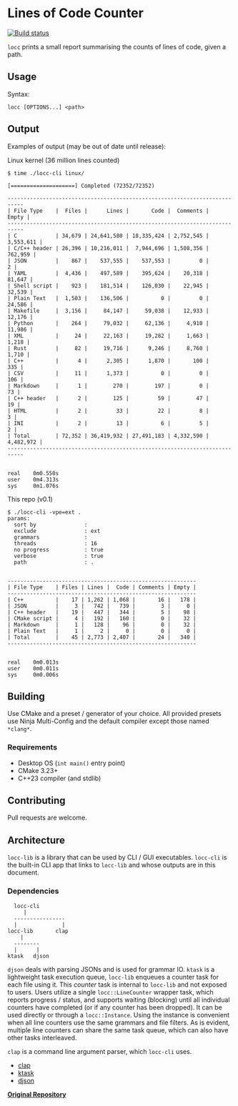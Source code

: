 # Lines of Code Counter

[![Build status](https://github.com/karnkaul/locc/actions/workflows/ci.yml/badge.svg)](https://github.com/karnkaul/locc/actions/workflows/ci.yml)

`locc` prints a small report summarising the counts of lines of code, given a path.

## Usage

Syntax:

```
locc [OPTIONS...] <path>
```

## Output

Examples of output (may be out of date until release):

Linux kernel (36 million lines counted)

```
$ time ./locc-cli linux/

[====================] Completed (72352/72352)

---------------------------------------------------------------------------
| File Type    |  Files |      Lines |       Code |  Comments |     Empty |
---------------------------------------------------------------------------
| C            | 34,679 | 24,641,580 | 18,335,424 | 2,752,545 | 3,553,611 |
| C/C++ header | 26,396 | 10,216,011 |  7,944,696 | 1,508,356 |   762,959 |
| JSON         |    867 |    537,555 |    537,553 |         0 |         2 |
| YAML         |  4,436 |    497,589 |    395,624 |    20,318 |    81,647 |
| Shell script |    923 |    181,514 |    126,030 |    22,945 |    32,539 |
| Plain Text   |  1,503 |    136,506 |          0 |         0 |    24,586 |
| Makefile     |  3,156 |     84,147 |     59,038 |    12,933 |    12,176 |
| Python       |    264 |     79,032 |     62,136 |     4,910 |    11,986 |
| XML          |     24 |     22,163 |     19,282 |     1,663 |     1,218 |
| Rust         |     82 |     19,716 |      9,246 |     8,760 |     1,710 |
| C++          |      4 |      2,305 |      1,870 |       100 |       335 |
| CSV          |     11 |      1,373 |          0 |         0 |       106 |
| Markdown     |      1 |        270 |        197 |         0 |        73 |
| C++ header   |      2 |        125 |         59 |        47 |        19 |
| HTML         |      2 |         33 |         22 |         8 |         3 |
| INI          |      2 |         13 |          6 |         5 |         2 |
| Total        | 72,352 | 36,419,932 | 27,491,183 | 4,332,590 | 4,482,972 |
---------------------------------------------------------------------------


real    0m0.550s
user    0m4.313s
sys     0m1.076s
```

This repo (v0.1)

```
$ ./locc-cli -vpe=ext .
params:
  sort by               : 
  exclude               : ext
  grammars              : 
  threads               : 16
  no progress           : true
  verbose               : true
  path                  : .


-----------------------------------------------------------
| File Type    | Files | Lines |  Code | Comments | Empty |
-----------------------------------------------------------
| C++          |    17 | 1,262 | 1,068 |       16 |   178 |
| JSON         |     3 |   742 |   739 |        3 |     0 |
| C++ header   |    19 |   447 |   344 |        5 |    98 |
| CMake script |     4 |   192 |   160 |        0 |    32 |
| Markdown     |     1 |   128 |    96 |        0 |    32 |
| Plain Text   |     1 |     2 |     0 |        0 |     0 |
| Total        |    45 | 2,773 | 2,407 |       24 |   340 |
-----------------------------------------------------------


real    0m0.013s
user    0m0.011s
sys     0m0.006s

```

## Building

Use CMake and a preset / generator of your choice. All provided presets use Ninja Multi-Config and the default compiler except those named `*clang*`.

### Requirements

- Desktop OS (`int main()` entry point)
- CMake 3.23+
- C++23 compiler (and stdlib)

## Contributing

Pull requests are welcome.

## Architecture

`locc-lib` is a library that can be used by CLI / GUI executables. `locc-cli` is the built-in CLI app that links to `locc-lib` and whose outputs are in this document.

### Dependencies

```
  locc-cli
     |
  ----------------
  |              |
locc-lib       clap
    |
  --------
  |      |
ktask   djson
```

`djson` deals with parsing JSONs and is used for grammar IO. `ktask` is a lightweight task execution queue, `locc-lib` enqueues a counter task for each file using it. This _counter_ task is internal to `locc-lib` and not exposed to users. Users utilize a single `locc::LineCounter` wrapper task, which reports progress / status, and supports waiting (blocking) until all individual counters have completed (or if any counter has been dropped). It can be used directly or through a `locc::Instance`. Using the instance is convenient when all line counters use the same grammars and file filters. As is evident, multiple line counters can share the same task queue, which can also have other tasks interleaved.

`clap` is a command line argument parser, which `locc-cli` uses.

* [clap](https://github.com/karnkaul/clap)
* [ktask](https://github.com/karnkaul/ktask)
* [djson](https://github.com/karnkaul/djson)

[**Original Repository**](https://github.com/karnkaul/locc)
